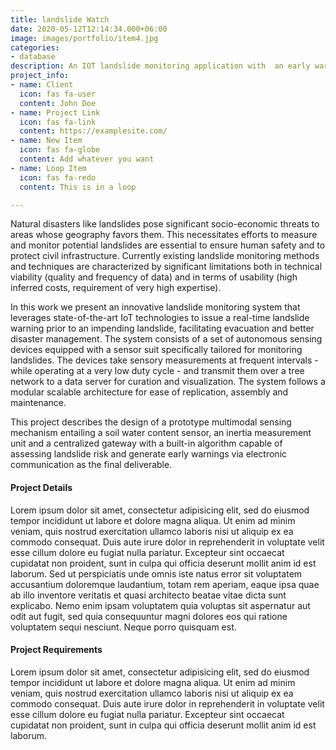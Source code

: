 ```yaml
---
title: landslide Watch
date: 2020-05-12T12:14:34.000+06:00
image: images/portfolio/item4.jpg
categories:
- database
description: An IOT landslide monitoring application with  an early warning system
project_info:
- name: Client
  icon: fas fa-user
  content: John Doe
- name: Project Link
  icon: fas fa-link
  content: https://examplesite.com/
- name: New Item
  icon: fas fa-globe
  content: Add whatever you want
- name: Loop Item
  icon: fas fa-redo
  content: This is in a loop

---
```

Natural disasters like landslides pose significant socio-economic threats to areas whose geography favors them. This necessitates efforts to measure and monitor potential landslides are essential to ensure human safety and to protect civil infrastructure. Currently existing landslide monitoring methods and techniques are characterized by significant limitations both in technical viability (quality and frequency of data) and in terms of usability (high inferred costs, requirement of very high expertise).

In this work we present an innovative landslide monitoring system that leverages state-of-the-art IoT technologies to issue a real-time landslide warning prior to an impending landslide, facilitating evacuation and better disaster management. The system consists of a set of autonomous sensing devices equipped with a sensor suit specifically tailored for monitoring landslides. The devices take sensory measurements at frequent intervals - while operating at a very low duty cycle - and transmit them over a tree network to a data server for curation and visualization. The system follows a modular scalable architecture for ease of replication, assembly and maintenance.

This project describes the design of a prototype multimodal sensing mechanism entailing a soil water content sensor, an inertia measurement unit and a centralized gateway with a built-in algorithm capable of assessing landslide risk and generate early warnings via electronic communication as the final deliverable.

#### Project Details

Lorem ipsum dolor sit amet, consectetur adipisicing elit, sed do eiusmod tempor incididunt ut labore et
dolore magna aliqua. Ut enim ad minim veniam, quis nostrud exercitation ullamco laboris nisi ut aliquip ex
ea commodo consequat. Duis aute irure dolor in reprehenderit in voluptate velit esse cillum dolore eu fugiat
nulla pariatur. Excepteur sint occaecat cupidatat non proident, sunt in culpa qui officia deserunt mollit
anim id est laborum. Sed ut perspiciatis unde omnis iste natus error sit voluptatem accusantium doloremque
laudantium, totam rem aperiam, eaque ipsa quae ab illo inventore veritatis et quasi architecto beatae vitae
dicta sunt explicabo. Nemo enim ipsam voluptatem quia voluptas sit aspernatur aut odit aut fugit, sed quia
consequuntur magni dolores eos qui ratione voluptatem sequi nesciunt. Neque porro quisquam est.

#### Project Requirements

Lorem ipsum dolor sit amet, consectetur adipisicing elit, sed do eiusmod tempor incididunt ut labore
et dolore magna aliqua. Ut enim ad minim veniam, quis nostrud exercitation ullamco laboris nisi ut aliquip
ex ea commodo consequat. Duis aute irure dolor in reprehenderit in voluptate velit esse cillum dolore eu
fugiat nulla pariatur. Excepteur sint occaecat cupidatat non proident, sunt in culpa qui officia deserunt
mollit anim id est laborum.